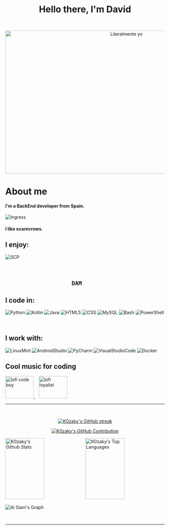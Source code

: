 <h1 align="center">
  Hello there, I'm David
</h1>

<br/>

<p align="center">
  <img src="https://media.tenor.com/5jx0ZD6U1ZIAAAAC/keyboard-computer.gif" alt="Literalmente yo" width="750px" height="450px">
</p>

<!-- About Section -->
 # About me
 
<p>
   
<h4>I'm a BackEnd developer from Spain.</h4>

![Ingress](https://img.shields.io/badge/Enlightened-darkgreen?style=for-the-badge&logo=Ingress&logoColor=white)

<h4>I like scarecrows.</h4>

## I enjoy:
![SCP](https://img.shields.io/badge/SCP%20Foundation-%23000000?style=for-the-badge&logo=SCP%20Foundation&logoColor=white)


</p>

<br/>


## <span style="color:white"> Currently studying:</span>&nbsp; `DAM`

## I code in:
![Python](https://img.shields.io/badge/Python-3776AB?style=for-the-badge&logo=python&logoColor=white)
![Kotlin](https://img.shields.io/badge/Kotlin-0095D5?style=for-the-badge&logo=kotlin&logoColor=white)
![Java](https://img.shields.io/badge/Java-%23ffa500?style=for-the-badge&logo=java&logoColor=white)
![HTML5](https://img.shields.io/badge/HTML5-E34F26?style=for-the-badge&logo=html5&logoColor=white)
![CSS](https://img.shields.io/badge/CSS3-1572B6?style=for-the-badge&logo=css3&logoColor=white)
![MySQL](https://img.shields.io/badge/MySQL-4479A1?style=for-the-badge&logo=mysql&logoColor=white)
![Bash](https://img.shields.io/badge/Bash-4EAA25?style=for-the-badge&logo=gnu-bash&logoColor=white)
![PowerShell](https://img.shields.io/badge/PowerShell-darkblue?style=for-the-badge&logo=powershell&logoColor=white)


<br/>

## I work with:
![LinuxMint](https://img.shields.io/badge/Linux%20Mint-%2387CF3E?style=for-the-badge&logo=Linux%20Mint&logoColor=white)
![AndroidStudio](https://img.shields.io/badge/Android%20Studio-%233DDC84?style=for-the-badge&logo=Android%20Studio&logoColor=white)
![PyCharm](https://img.shields.io/badge/PyCharm-%23000000?style=for-the-badge&logo=PyCharm&logoColor=white)
![VisualStudioCode](https://img.shields.io/badge/Visual%20Studio%20Code-%23007ACC?style=for-the-badge&logo=Visual%20Studio%20Code&logoColor=white)
![Docker](https://img.shields.io/badge/Docker-%232496ED?style=for-the-badge&logo=Docker&logoColor=white)

## Cool music for coding

<a href="https://www.youtube.com/watch?v=4kLviL8XwAI" target="_blank">
  <img src="https://i.ytimg.com/vi/_ITiwPMUzho/maxresdefault.jpg" alt="lofi code boy" width="90" height="70"/>
</a>
  &nbsp;&nbsp;
<a href="https://www.youtube.com/watch?v=KWppThTQISY" target="_blank">
  <img src="https://i.ytimg.com/vi/KWppThTQISY/maxresdefault.jpg" alt="lofi loyalist" width="90" height="70"/>
</a>

<br/>
<hr/>
<br/>

<p align="center">
  <a href="https://github.com/K0zaky">
    <img src="https://github-readme-streak-stats.herokuapp.com/?user=K0zaky&theme=ocean_dark&border=7F3FBF&background=0D1117" alt="K0zaky's GitHub streak"/>
  </a>
</p>

<p align="center">
  <a href="https://github.com/K0zaky">
    <img src="https://github-profile-summary-cards.vercel.app/api/cards/profile-details?username=K0zaky&theme=ocean_dark" alt="K0zaky's GitHub Contribution"/>
  </a>
</p>

<a> 
    <a href="https://github.com/K0zaky">
      <img alt="K0zaky's Github Stats" src="https://denvercoder1-github-readme-stats.vercel.app/api?username=K0zaky&show_icons=true&count_private=true&theme=ocean_dark&border_color=7F3FBF&bg_color=0D1117&title_color=F85D7F&icon_color=F8D866" height="192px" width="49.5%"/></a>
  <a href="https://github.com/K0zaky">
    <img alt="K0zaky's Top Languages" src="https://denvercoder1-github-readme-stats.vercel.app/api/top-langs/?username=K0zaky&langs_count=8&layout=compact&theme=ocean_dark&border_color=7F3FBF&bg_color=0D1117&title_color=F85D7F&icon_color=F8D866" height="192px" width="49.5%"/></a>
  <br/>
</a>

![Al Siam's Graph](https://github-readme-activity-graph.vercel.app/graph?username=K0zaky&custom_title=K0zaky's%20GitHub%20Activity%20Graph&bg_color=0D1117&color=7F3FBF&line=7F3FBF&point=7F3FBF&area_color=FFFFFF&title_color=FFFFFF&area=true)

<br/>


<hr>


